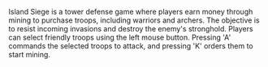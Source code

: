 Island Siege is a tower defense game where players earn money through mining to purchase troops, including warriors and archers. The objective is to resist incoming invasions and destroy the enemy's stronghold. Players can select friendly troops using the left mouse button. Pressing 'A' commands the selected troops to attack, and pressing 'K' orders them to start mining.
